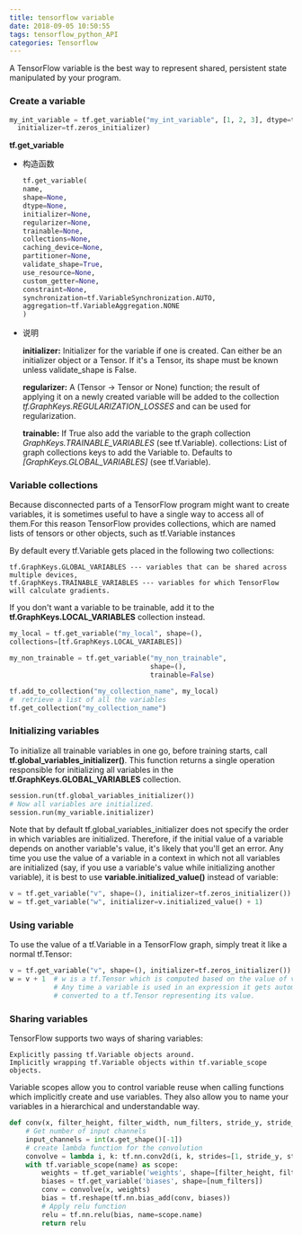 ```yaml
---
title: tensorflow variable
date: 2018-09-05 10:50:55
tags: tensorflow_python_API
categories: Tensorflow
---
```

A TensorFlow variable is the best way to represent shared, persistent state manipulated by your program.

### Create a variable

```python
my_int_variable = tf.get_variable("my_int_variable", [1, 2, 3], dtype=tf.int32,
  initializer=tf.zeros_initializer)
```

**tf.get_variable**

* 构造函数
    ```python
    tf.get_variable(
    name,
    shape=None,
    dtype=None,
    initializer=None,
    regularizer=None,
    trainable=None,
    collections=None,
    caching_device=None,
    partitioner=None,
    validate_shape=True,
    use_resource=None,
    custom_getter=None,
    constraint=None,
    synchronization=tf.VariableSynchronization.AUTO,
    aggregation=tf.VariableAggregation.NONE
    )
    ```

* 说明

    **initializer:** Initializer for the variable if one is created. Can either be an initializer object or a Tensor. If it's a Tensor, its shape must be known unless validate_shape is False.

    **regularizer:** A (Tensor -> Tensor or None) function; the result of applying it on a newly created variable will be added to the collection *tf.GraphKeys.REGULARIZATION_LOSSES* and can be used for regularization.

    **trainable:** If True also add the variable to the graph collection *GraphKeys.TRAINABLE_VARIABLES* (see tf.Variable).
    collections: List of graph collections keys to add the Variable to. Defaults to *[GraphKeys.GLOBAL_VARIABLES]* (see tf.Variable).

### Variable collections

Because disconnected parts of a TensorFlow program might want to create variables, it is sometimes useful to have a single way to access all of them.For this reason TensorFlow provides collections, which are named lists of tensors or other objects, such as tf.Variable instances

By default every tf.Variable gets placed in the following two collections:

    tf.GraphKeys.GLOBAL_VARIABLES --- variables that can be shared across multiple devices,
    tf.GraphKeys.TRAINABLE_VARIABLES --- variables for which TensorFlow will calculate gradients.

If you don't want a variable to be trainable, add it to the **tf.GraphKeys.LOCAL_VARIABLES** collection instead.

```python
my_local = tf.get_variable("my_local", shape=(),
collections=[tf.GraphKeys.LOCAL_VARIABLES])

my_non_trainable = tf.get_variable("my_non_trainable",
                                   shape=(),
                                   trainable=False)

tf.add_to_collection("my_collection_name", my_local)
#  retrieve a list of all the variables
tf.get_collection("my_collection_name")                               
```

### Initializing variables

To initialize all trainable variables in one go, before training starts, call **tf.global_variables_initializer()**. This function returns a single operation responsible for initializing all variables in the **tf.GraphKeys.GLOBAL_VARIABLES** collection.

```python
session.run(tf.global_variables_initializer())
# Now all variables are initialized.
session.run(my_variable.initializer)
```

Note that by default tf.global_variables_initializer does not specify the order in which variables are initialized. Therefore, if the initial value of a variable depends on another variable's value, it's likely that you'll get an error. Any time you use the value of a variable in a context in which not all variables are initialized (say, if you use a variable's value while initializing another variable), it is best to use **variable.initialized_value()** instead of variable:

```python
v = tf.get_variable("v", shape=(), initializer=tf.zeros_initializer())
w = tf.get_variable("w", initializer=v.initialized_value() + 1)
```

### Using variable

To use the value of a tf.Variable in a TensorFlow graph, simply treat it like a normal tf.Tensor:

```python
v = tf.get_variable("v", shape=(), initializer=tf.zeros_initializer())
w = v + 1  # w is a tf.Tensor which is computed based on the value of v.
           # Any time a variable is used in an expression it gets automatically
           # converted to a tf.Tensor representing its value.
```

### Sharing variables

TensorFlow supports two ways of sharing variables:

    Explicitly passing tf.Variable objects around.
    Implicitly wrapping tf.Variable objects within tf.variable_scope objects.

Variable scopes allow you to control variable reuse when calling functions which implicitly create and use variables. They also allow you to name your variables in a hierarchical and understandable way.

```python
def conv(x, filter_height, filter_width, num_filters, stride_y, stride_x, name, padding='SAME'):
    # Get number of input channels
    input_channels = int(x.get_shape()[-1])
    # create lambda function for the convolution
    convolve = lambda i, k: tf.nn.conv2d(i, k, strides=[1, stride_y, stride_x, 1], padding=padding)
    with tf.variable_scope(name) as scope:
        weights = tf.get_variable('weights', shape=[filter_height, filter_width, input_channels, num_filters])
        biases = tf.get_variable('biases', shape=[num_filters])
        conv = convolve(x, weights)
        bias = tf.reshape(tf.nn.bias_add(conv, biases))
        # Apply relu function
        relu = tf.nn.relu(bias, name=scope.name)
        return relu
```
